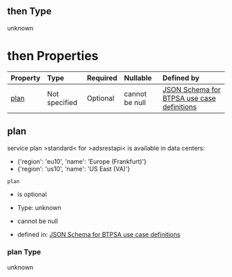 ## then Type

unknown

# then Properties

| Property      | Type          | Required | Nullable       | Defined by                                                                                                                                                                                                                                    |
| :------------ | :------------ | :------- | :------------- | :-------------------------------------------------------------------------------------------------------------------------------------------------------------------------------------------------------------------------------------------- |
| [plan](#plan) | Not specified | Optional | cannot be null | [JSON Schema for BTPSA use case definitions](btpsa-usecase-properties-services-items-allof-1-then-allof-2-then-allof-0-then-properties-plan.md "undefined#/properties/services/items/allOf/1/then/allOf/2/then/allOf/0/then/properties/plan") |

## plan

service plan >standard< for >adsrestapi< is available in data centers:

*   {'region': 'eu10', 'name': 'Europe (Frankfurt)'}
*   {'region': 'us10', 'name': 'US East (VA)'}

`plan`

*   is optional

*   Type: unknown

*   cannot be null

*   defined in: [JSON Schema for BTPSA use case definitions](btpsa-usecase-properties-services-items-allof-1-then-allof-2-then-allof-0-then-properties-plan.md "undefined#/properties/services/items/allOf/1/then/allOf/2/then/allOf/0/then/properties/plan")

### plan Type

unknown

